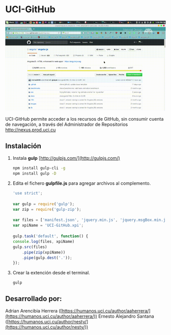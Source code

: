 # UCI-GitHub
![video.gif](video.gif)

UCI-GitHub permite acceder a los recursos de GitHub, sin consumir cuenta de navegación, a través del Administrador de Repositorios http://nexus.prod.uci.cu
## Instalación
1. Instala **gulp** [http://gulpjs.com/](http://gulpjs.com/)
	```bash
	npm install gulp-cli -g
	npm install gulp -D
	```

2. Edita el fichero **gulpfile.js** para agregar archivos al complemento.

	```javascript
	'use strict';

	var gulp = require('gulp');
	var zip = require('gulp-zip');

	var files = ['manifest.json', 'jquery.min.js', 'jquery.msgBox.min.js', 	'jquery.msgBox.min.css', 'background.html', 'redirect.js', '*.svg', '*.png'];
	var xpiName = 'UCI-GitHub.xpi';

	gulp.task('default', function() {
    console.log(files, xpiName)
    gulp.src(files)
        .pipe(zip(xpiName))
        .pipe(gulp.dest('.'));
	});

	```
3. Crear la extención desde el terminal.
	```bash
    gulp
    ```


## Desarrollado por:
Adrian Arencibia Herrera ([https://humanos.uci.cu/author/aaherrera/](https://humanos.uci.cu/author/aaherrera/))
Ernesto Alejandro Santana ([https://humanos.uci.cu/author/nesty/](https://humanos.uci.cu/author/nesty/))